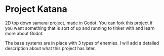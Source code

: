 # Project Katana
 
2D top down samurai project, made in Godot.
You can fork this project if you want something that is sort of up and running to tinker with and learn more about Godot.
 
The base systems are in place with 3 types of enemies.
I will add a detailed description about what this project has later.
